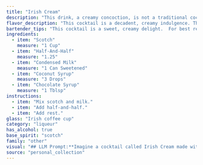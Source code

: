 ```yaml
---
title: "Irish Cream"
description: "This drink, a creamy concoction, is not a traditional cocktail but rather a modern, indulgent creation.  It draws inspiration from the creamy liqueurs of the early 20th century, but its specific combination of flavors and ingredients is likely a recent invention. "
flavor_description: "This cocktail is a decadent, creamy indulgence. The Scotch provides a smoky, peaty foundation, while the half-and-half adds a smooth richness. Condensed milk contributes sweetness and a velvety texture. Coconut syrup brings a touch of tropical sweetness, while chocolate syrup adds depth and complexity. The flavors harmonize beautifully, creating a luxurious and satisfying experience. "
bartender_tips: "This cocktail is a sweet, creamy delight.  For best results, use quality Scotch and high-quality half-and-half. Chill all ingredients beforehand for a smoother consistency.  Shake vigorously with ice to thoroughly combine all flavors.  Strain into a chilled cocktail glass and garnish with a chocolate curl or a sprinkle of cocoa powder. "
ingredients:
  - item: "Scotch"
    measure: "1 Cup"
  - item: "Half-And-Half"
    measure: "1.25"
  - item: "Condensed Milk"
    measure: "1 Can Sweetened"
  - item: "Coconut Syrup"
    measure: "3 Drops"
  - item: "Chocolate Syrup"
    measure: "1 Tblsp"
instructions:
  - item: "Mix scotch and milk."
  - item: "Add half-and-half."
  - item: "Add rest."
glass: "Irish coffee cup"
category: "liqueur"
has_alcohol: true
base_spirit: "scotch"
family: "other"
visual: "## LLM Prompt:**Imagine a cocktail called Irish Cream made with Scotch, Half-And-Half, Condensed Milk, Coconut Syrup, and Chocolate Syrup. Describe its appearance in detail, focusing on the color, texture, and any visual elements.****Consider the following:*** **Color:**  Is it a creamy brown, a deep amber, or something else?* **Texture:** Is it smooth and velvety, slightly thick, or with visible layers?* **Visual Elements:** Are there any swirls or patterns in the drink? Does it have a creamy head or a thin layer of foam? Are there any garnishes used?**Output:**Please describe the Irish Cream cocktail's appearance in a captivating and descriptive manner, making it feel as if the reader can almost taste it. "
source: "personal_collection"
---
```


